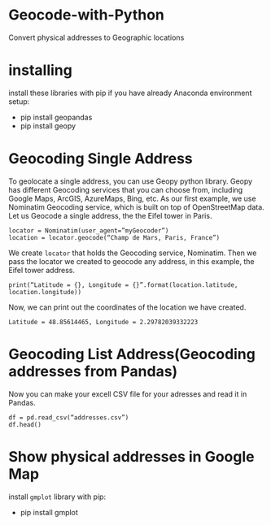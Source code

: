 # Geocode-with-Python
Convert physical addresses to Geographic locations
# installing
install these libraries with pip if you have already Anaconda environment setup:
* pip install geopandas
* pip install geopy
# Geocoding Single Address
To geolocate a single address, you can use Geopy python library. Geopy has different Geocoding services that you can choose from, including Google Maps, ArcGIS, AzureMaps, Bing, etc.
As our first example, we use Nominatim Geocoding service, which is built on top of OpenStreetMap data. Let us Geocode a single address, the the Eifel tower in Paris.
```
locator = Nominatim(user_agent=”myGeocoder”)
location = locator.geocode(“Champ de Mars, Paris, France”)
```
We create `locator` that holds the Geocoding service, Nominatim. Then we pass the locator we created to geocode any address, in this example, the Eifel tower address.
```
print(“Latitude = {}, Longitude = {}”.format(location.latitude, location.longitude))
```
Now, we can print out the coordinates of the location we have created.
```
Latitude = 48.85614465, Longitude = 2.29782039332223
```

# Geocoding List Address(Geocoding addresses from Pandas)
Now you can make your excell CSV file for your adresses and read it in Pandas.
```
df = pd.read_csv(“addresses.csv”)
df.head()
```

# Show physical addresses in Google Map
install `gmplot` library with pip:
* pip install gmplot




